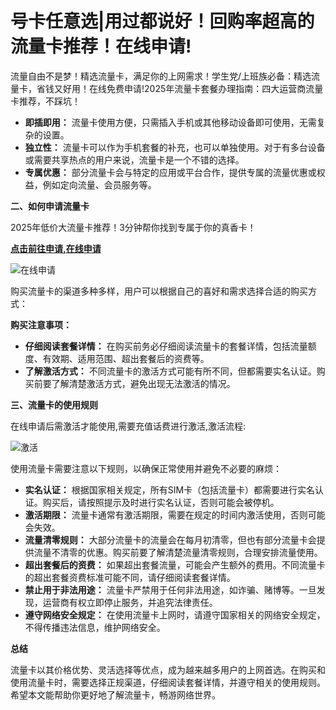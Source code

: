 # 号卡任意选|用过都说好！回购率超高的流量卡推荐！在线申请!

流量自由不是梦！精选流量卡，满足你的上网需求！学生党/上班族必备：精选流量卡，省钱又好用！在线免费申请!2025年流量卡套餐办理指南：四大运营商流量卡推荐，不踩坑！

*   **即插即用：** 流量卡使用方便，只需插入手机或其他移动设备即可使用，无需复杂的设置。
*   **独立性：** 流量卡可以作为手机套餐的补充，也可以单独使用。对于有多台设备或需要共享热点的用户来说，流量卡是一个不错的选择。
*   **专属优惠：** 部分流量卡会与特定的应用或平台合作，提供专属的流量优惠或权益，例如定向流量、会员服务等。

**二、如何申请流量卡**

2025年低价大流量卡推荐！3分钟帮你找到专属于你的真香卡！

[**点击前往申请,在线申请**](https://h5.lot-ml.com/ProductEn/Index/38a51af190afbde1)

![在线申请](https://programnotes.cn/Image/haoka/1.png)

购买流量卡的渠道多种多样，用户可以根据自己的喜好和需求选择合适的购买方式：

**购买注意事项：**

*   **仔细阅读套餐详情：** 在购买前务必仔细阅读流量卡的套餐详情，包括流量额度、有效期、适用范围、超出套餐后的资费等。
*   **了解激活方式：** 不同流量卡的激活方式可能有所不同，但都需要实名认证。购买前要了解清楚激活方式，避免出现无法激活的情况。

**三、流量卡的使用规则**

在线申请后需激活才能使用,需要充值话费进行激活,激活流程:

![激活](https://programnotes.cn/Image/haoka/2.png)

使用流量卡需要注意以下规则，以确保正常使用并避免不必要的麻烦：

*   **实名认证：** 根据国家相关规定，所有SIM卡（包括流量卡）都需要进行实名认证。购买后，请按照提示及时进行实名认证，否则可能会被停机。
*   **激活期限：** 流量卡通常有激活期限，需要在规定的时间内激活使用，否则可能会失效。
*   **流量清零规则：** 大部分流量卡的流量会在每月初清零，但也有部分流量卡会提供流量不清零的优惠。购买前要了解清楚流量清零规则，合理安排流量使用。
*   **超出套餐后的资费：** 如果超出套餐流量，可能会产生额外的费用。不同流量卡的超出套餐资费标准可能不同，请仔细阅读套餐详情。
*   **禁止用于非法用途：** 流量卡严禁用于任何非法用途，如诈骗、赌博等。一旦发现，运营商有权立即停止服务，并追究法律责任。
*   **遵守网络安全规定：** 在使用流量卡上网时，请遵守国家相关的网络安全规定，不得传播违法信息，维护网络安全。

**总结**

流量卡以其价格优势、灵活选择等优点，成为越来越多用户的上网首选。在购买和使用流量卡时，需要选择正规渠道，仔细阅读套餐详情，并遵守相关的使用规则。希望本文能帮助你更好地了解流量卡，畅游网络世界。

